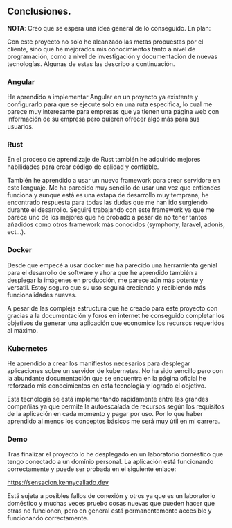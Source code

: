 ## Conclusiones.

**NOTA**: Creo que se espera una idea general de lo conseguido. En plan:

Con este proyecto no solo he alcanzado las metas propuestas por el cliente, sino que he mejorados mis conocimientos tanto a nivel de programación, como a nivel de investigación y documentación de nuevas tecnologías. Algunas de estas las describo a continuación.

### Angular

He aprendido a implementar Angular en un proyecto ya existente y configurarlo para que se ejecute solo en una ruta especifica, lo cual me parece muy interesante para empresas que ya tienen una página web con información de su empresa pero quieren ofrecer algo más para sus usuarios.

### Rust

En el proceso de aprendizaje de Rust también he adquirido mejores habilidades para crear código de calidad y confiable.

También he aprendido a usar un nuevo framework para crear servidore en este lenguaje. Me ha parecido muy sencillo de usar una vez que entiendes funciona y aunque está es una estapa de desarrollo muy temprana, he encontrado respuesta para todas las dudas que me han ido surgiendo durante el desarrollo. Seguiré trabajando con este framework ya que me parece uno de los mejores que he probado a pesar de no tener tantos añadidos como otros framework más conocidos (symphony, laravel, adonis, ect...).

### Docker

Desde que empecé a usar docker me ha parecido una herramienta genial para el desarrollo de software y ahora que he aprendido también a desplegar la imágenes en producción, me parece aún más potente y versatil. Estoy seguro que su uso seguirá creciendo y recibiendo más funcionalidades nuevas.

A pesar de las compleja estructura que he creado para este proyecto con gracias a la documentación y foros en internet he conseguido completar los objetivos de generar una aplicación que economice los recursos requeridos al máximo.

### Kubernetes

He aprendido a crear los manifiestos necesarios para desplegar aplicaciones sobre un servidor de kubernetes. No ha sido sencillo pero con la abundante documentación que se encuentra en la página oficial he reforzado mis conocimientos en esta tecnología y logrado el objetivo.

Esta tecnología se está implementando rápidamente entre las grandes compañias ya que permite la autoescalada de recursos según los requisitos de la aplicación en cada momento y pagar por uso. Por lo que haber aprendido al menos los conceptos básicos me será muy útil en mi carrera.

### Demo

Tras finalizar el proyecto lo he desplegado en un laboratorio doméstico que tengo conectado a un domínio personal. La aplicación está funcionando correctamente y puede ser probada en el siguiente enlace:

https://sensacion.kennycallado.dev

Está sujeta a posibles fallos de conexión y otros ya que es un laboratorio doméstico y muchas veces pruebo cosas nuevas que pueden hacer que otras no funcionen, pero en general está permanentemente accesible y funcionando correctamente.
